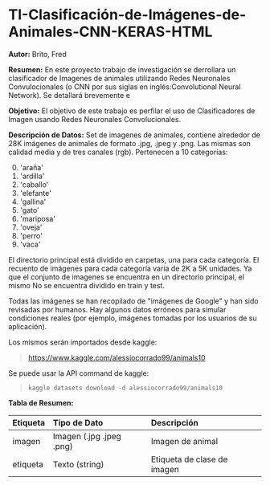 # TI-Clasificación-de-Imágenes-de-Animales-CNN-KERAS-HTML

**Autor:** Brito, Fred

**Resumen:**  En este proyecto trabajo de investigación se derrollara un clasificador de Imagenes de animales utilizando Redes Neuronales Convulocionales (o CNN por sus siglas en inglés:Convolutional Neural Network). Se detallará brevemente e

**Objetivo:** El objetivo de este trabajo es perfilar el uso de Clasificadores de Imagen usando Redes Neuronales Convolucionales.


**Descripción de Datos:** Set de imagenes de animales, contiene alrededor de 28K imágenes de animales de formato .jpg, .jpeg y .png. Las mismas son calidad media y de tres canales (rgb). Pertenecen a 10 categorías: 

0. 'araña'
1. 'ardilla'
2. 'caballo'
3. 'elefante'
4. 'gallina'
5. 'gato'
6. 'mariposa'
7. 'oveja'
8. 'perro'
9. 'vaca'

El directorio principal está dividido en carpetas, una para cada categoría. El recuento de imágenes para cada categoría varía de 2K a 5K unidades. Ya que el conjunto de imagenes se encuentra en un directorio principal, el mismo No se encuentra dividido en train y test.

Todas las imágenes se han recopilado de "imágenes de Google" y han sido revisadas por humanos. Hay algunos datos erróneos para simular condiciones reales (por ejemplo, imágenes tomadas por los usuarios de su aplicación).


Los mismos serán importados desde kaggle:
> https://www.kaggle.com/alessiocorrado99/animals10


Se puede usar la API command de kaggle:
> `kaggle datasets download -d alessiocorrado99/animals10`

**Tabla de Resumen:**

| Etiqueta | Tipo de Dato | Descripción |
| :--- | :--- | :--- |
| imagen | Imagen (.jpg .jpeg .png)   | Imagen de animal | 
| etiqueta  | Texto (string) | Etiqueta de clase de imagen|
